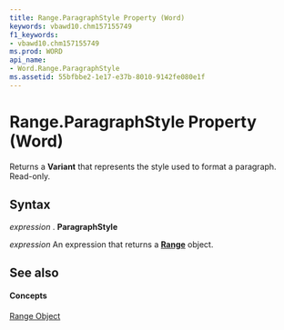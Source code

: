 ```yaml
---
title: Range.ParagraphStyle Property (Word)
keywords: vbawd10.chm157155749
f1_keywords:
- vbawd10.chm157155749
ms.prod: WORD
api_name:
- Word.Range.ParagraphStyle
ms.assetid: 55bfbbe2-1e17-e37b-8010-9142fe080e1f
---
```



# Range.ParagraphStyle Property (Word)

Returns a  **Variant** that represents the style used to format a paragraph. Read-only.


## Syntax

 _expression_ . **ParagraphStyle**

 _expression_ An expression that returns a **[Range](range-object-word.md)** object.


## See also


#### Concepts


[Range Object](range-object-word.md)

